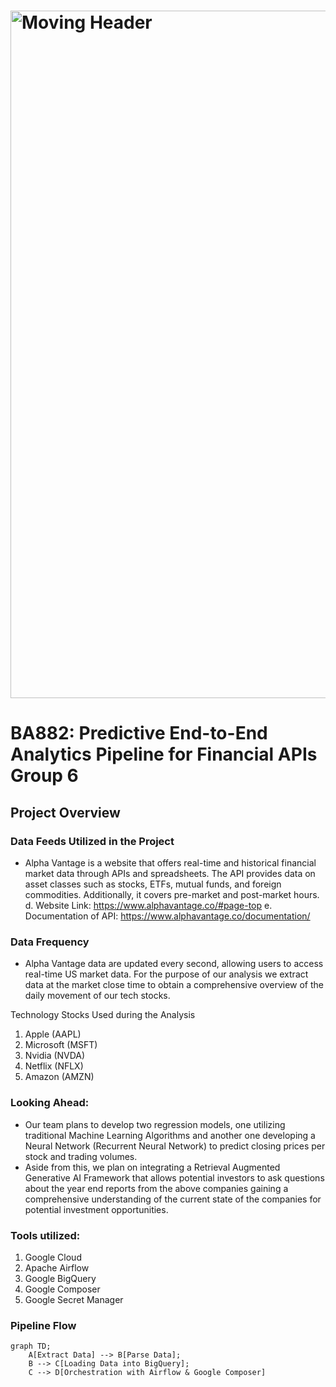 # <img src = "https://sigmoid-image.s3.amazonaws.com/wp-content/uploads/2022/02/22112809/Build-a-Winning-Data-Pipeline-Architecture-on-the-Cloud-for-CPG-1.gif" alt = "Moving Header" width="1100px">

# BA882: Predictive End-to-End Analytics Pipeline for Financial APIs Group 6
## Project Overview

### Data Feeds Utilized in the Project
- Alpha Vantage is a website that offers real-time and historical financial market data through APIs and spreadsheets. The API provides data on asset classes such as stocks, ETFs, mutual funds, and foreign commodities. Additionally, it covers pre-market and post-market hours.
d.	Website Link: https://www.alphavantage.co/#page-top
e.	Documentation of API: https://www.alphavantage.co/documentation/

### Data Frequency 
- Alpha Vantage data are updated every second, allowing users to access real-time US market data.
  For the purpose of our analysis we extract data at the market close time to obtain a comprehensive overview of the daily movement of our tech stocks.

Technology Stocks Used during the Analysis
1. Apple (AAPL)
2. Microsoft (MSFT)
3. Nvidia (NVDA)
4. Netflix (NFLX)
5. Amazon (AMZN)

### Looking Ahead:
  - Our team plans to develop two regression models, one utilizing traditional Machine Learning Algorithms and another one developing a Neural Network (Recurrent Neural Network) to predict closing prices per stock and trading volumes.
  - Aside from this, we plan on integrating a Retrieval Augmented Generative AI Framework that allows potential investors to ask questions about the year end reports from the above companies gaining a comprehensive understanding of the current state of the companies for potential investment opportunities. 

### Tools utilized:
1. Google Cloud
2. Apache Airflow
3. Google BigQuery
4. Google Composer
5. Google Secret Manager

### Pipeline Flow

```mermaid
graph TD;
    A[Extract Data] --> B[Parse Data];
    B --> C[Loading Data into BigQuery];
    C --> D[Orchestration with Airflow & Google Composer]






